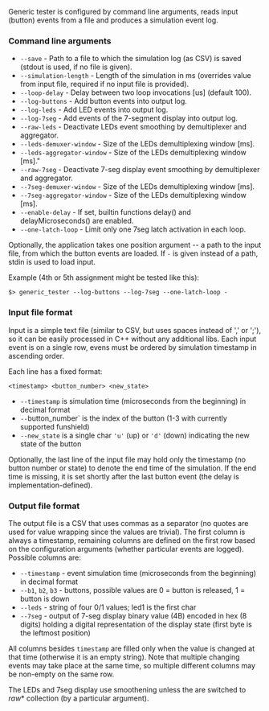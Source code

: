 Generic tester is configured by command line arguments, reads input (button) events from a file and produces a simulation event log.

### Command line arguments

- `--save` - Path to a file to which the simulation log (as CSV) is saved (stdout is used, if no file is given).
- `--simulation-length` - Length of the simulation in ms (overrides value from input file, required if no input file is provided).
- `--loop-delay` - Delay between two loop invocations [us] (default 100).
- `--log-buttons` - Add button events into output log.
- `--log-leds` - Add LED events into output log.
- `--log-7seg` - Add events of the 7-segment display into output log.
- `--raw-leds` - Deactivate LEDs event smoothing by demultiplexer and aggregator.
- `--leds-demuxer-window` - Size of the LEDs demultiplexing window [ms].
- `--leds-aggregator-window` - Size of the LEDs demultiplexing window [ms]."
- `--raw-7seg` - Deactivate 7-seg display event smoothing by demultiplexer and aggregator.
- `--7seg-demuxer-window` - Size of the LEDs demultiplexing window [ms].
- `--7seg-aggregator-window` - Size of the LEDs demultiplexing window [ms].
- `--enable-delay` - If set, builtin functions delay() and delayMicroseconds() are enabled.
- `--one-latch-loop` - Limit only one 7seg latch activation in each loop.

Optionally, the application takes one position argument -- a path to the input file, from which the button events are loaded. If `-` is given instead of a path, stdin is used to load input.

Example (4th or 5th assignment might be tested like this):
```
$> generic_tester --log-buttons --log-7seg --one-latch-loop -
```

### Input file format

Input is a simple text file (similar to CSV, but uses spaces instead of ',' or ';'), so it can be easily processed in C++ without any additional libs. Each input event is on a single row, evens must be ordered by simulation timestamp in ascending order.

Each line has a fixed format:
```
<timestamp> <button_number> <new_state>
```
- `--timestamp` is simulation time (microseconds from the beginning) in decimal format
- `--`button_number` is the index of the button (1-3 with currently supported funshield)
- `--new_state` is a single char `'u'` (up) or `'d'` (down) indicating the new state of the button

Optionally, the last line of the input file may hold only the timestamp (no button number or state) to denote the end time of the simulation. If the end time is missing, it is set shortly after the last button event (the delay is implementation-defined).


### Output file format

The output file is a CSV that uses commas as a separator (no quotes are used for value wrapping since the values are trivial). The first column is always a timestamp, remaining columns are defined on the first row based on the configuration arguments (whether particular events are logged). Possible columns are:

- `--timestamp` - event simulation time (microseconds from the beginning) in decimal format
- `--b1`, `b2`, `b3` - buttons, possible values are 0 = button is released, 1 = button is down
- `--leds` - string of four 0/1 values; led1 is the first char
- `--7seg` - output of 7-seg display binary value (4B) encoded in hex (8 digits) holding a digital representation of the display state (first byte is the leftmost position)

All columns besides `timestamp` are filled only when the value is changed at that time (otherwise it is an empty string). Note that multiple changing events may take place at the same time, so multiple different columns may be non-empty on the same row.

The LEDs and 7seg display use smoothening unless the are switched to _raw_* collection (by a particular argument).

